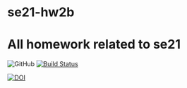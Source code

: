 # se21-hw2b
# All homework related to se21
![GitHub](https://img.shields.io/github/license/ramyasaimullapudi/se21-hw2b)
[![Build Status](https://app.travis-ci.com/ramyasaimullapudi/se21-hw2b.svg?branch=main)](https://app.travis-ci.com/github/ramyasaimullapudi/se21-hw2b)

[![DOI](https://zenodo.org/badge/399649748.svg)](https://zenodo.org/badge/latestdoi/399649748)

